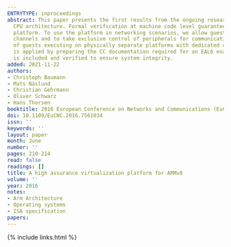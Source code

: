 ```yaml
---
ENTRYTYPE: inproceedings
abstract: This paper presents the first results from the ongoing research project HASPOC, developing a high assurance virtualization platform for the ARMv8
  CPU architecture. Formal verification at machine code level guarantees information isolation between different guest systems (e.g. OSs) running on the
  platform. To use the platform in networking scenarios, we allow guest systems to securely communicate with each other via platform-provided communication
  channels and to take exclusive control of peripherals for communication with the outside world. The isolation is shown to be formally equivalent to that
  of guests executing on physically separate platforms with dedicated communication channels crossing the air-gap. Common Criteria (CC) assurance methodology
  is applied by preparing the CC documentation required for an EAL6 evaluation of products using the platform. Besides the hypervisor, a secure boot component
  is included and verified to ensure system integrity.
added: 2021-11-22
authors:
- Christoph Baumann
- Mats Näslund
- Christian Gehrmann
- Oliver Schwarz
- Hans Thorsen
booktitle: 2016 European Conference on Networks and Communications (EuCNC)
doi: 10.1109/EuCNC.2016.7561034
issn: ''
keywords: ''
layout: paper
month: June
number: ''
pages: 210-214
read: false
readings: []
title: A high assurance virtualization platform for ARMv8
volume: ''
year: 2016
notes:
- Arm Architecture
- Operating systems
- ISA specification
papers:
---
```

{% include links.html %}
